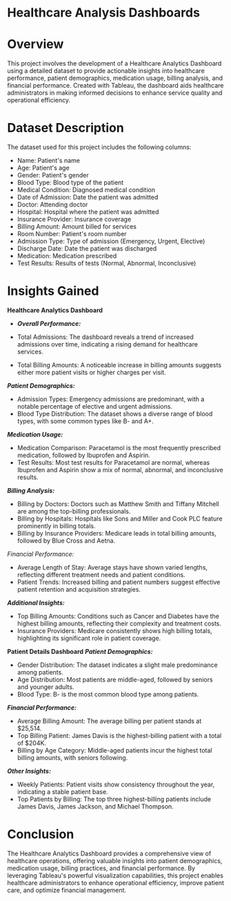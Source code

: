 # Healthcare Analysis Dashboards

# Overview
This project involves the development of a Healthcare Analytics Dashboard using a detailed dataset to provide actionable insights into healthcare performance, patient demographics, medication usage, billing analysis, and financial performance. Created with Tableau, the dashboard aids healthcare administrators in making informed decisions to enhance service quality and operational efficiency.

# Dataset Description
The dataset used for this project includes the following columns:

- Name: Patient's name
- Age: Patient's age
- Gender: Patient's gender
- Blood Type: Blood type of the patient
- Medical Condition: Diagnosed medical condition
- Date of Admission: Date the patient was admitted
- Doctor: Attending doctor
- Hospital: Hospital where the patient was admitted
- Insurance Provider: Insurance coverage
- Billing Amount: Amount billed for services
- Room Number: Patient's room number
- Admission Type: Type of admission (Emergency, Urgent, Elective)
- Discharge Date: Date the patient was discharged
- Medication: Medication prescribed
- Test Results: Results of tests (Normal, Abnormal, Inconclusive)

# Insights Gained
****Healthcare Analytics Dashboard****
- _**Overall Performance:**_

- Total Admissions: The dashboard reveals a trend of increased admissions over time, indicating a rising demand for healthcare services.
- Total Billing Amounts: A noticeable increase in billing amounts suggests either more patient visits or higher charges per visit.

_**Patient Demographics:**_

- Admission Types: Emergency admissions are predominant, with a notable percentage of elective and urgent admissions.
- Blood Type Distribution: The dataset shows a diverse range of blood types, with some common types like B- and A+.

_**Medication Usage:**_

- Medication Comparison: Paracetamol is the most frequently prescribed medication, followed by Ibuprofen and Aspirin.
- Test Results: Most test results for Paracetamol are normal, whereas Ibuprofen and Aspirin show a mix of normal, abnormal, and inconclusive results.

_**Billing Analysis:**_

- Billing by Doctors: Doctors such as Matthew Smith and Tiffany Mitchell are among the top-billing professionals.
- Billing by Hospitals: Hospitals like Sons and Miller and Cook PLC feature prominently in billing totals.
- Billing by Insurance Providers: Medicare leads in total billing amounts, followed by Blue Cross and Aetna.

_Financial Performance:_

- Average Length of Stay: Average stays have shown varied lengths, reflecting different treatment needs and patient conditions.
- Patient Trends: Increased billing and patient numbers suggest effective patient retention and acquisition strategies.

_**Additional Insights:**_

- Top Billing Amounts: Conditions such as Cancer and Diabetes have the highest billing amounts, reflecting their complexity and treatment costs.
- Insurance Providers: Medicare consistently shows high billing totals, highlighting its significant role in patient coverage.

****Patient Details Dashboard****
_**Patient Demographics:**_

- Gender Distribution: The dataset indicates a slight male predominance among patients.
- Age Distribution: Most patients are middle-aged, followed by seniors and younger adults.
- Blood Type: B- is the most common blood type among patients.

_**Financial Performance:**_

- Average Billing Amount: The average billing per patient stands at $25,514.
- Top Billing Patient: James Davis is the highest-billing patient with a total of $204K.
- Billing by Age Category: Middle-aged patients incur the highest total billing amounts, with seniors following.

_**Other Insights:**_

- Weekly Patients: Patient visits show consistency throughout the year, indicating a stable patient base.
- Top Patients by Billing: The top three highest-billing patients include James Davis, James Jackson, and Michael Thompson.

# Conclusion

The Healthcare Analytics Dashboard provides a comprehensive view of healthcare operations, offering valuable insights into patient demographics, medication usage, billing practices, and financial performance. By leveraging Tableau's powerful visualization capabilities, this project enables healthcare administrators to enhance operational efficiency, improve patient care, and optimize financial management.
